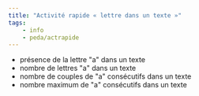 ```yaml
---
title: "Activité rapide « lettre dans un texte »"
tags:
    - info
    - peda/actrapide
---
```


* présence de la lettre "a" dans un texte
* nombre de lettres "a" dans un texte
* nombre de couples de "a" consécutifs dans un texte
* nombre maximum de "a" consécutifs dans un texte

